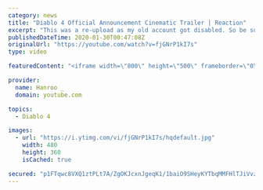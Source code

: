 ```yaml
---
category: news
title: "Diablo 4 Official Announcement Cinematic Trailer | Reaction"
excerpt: "This was a re-upload as my old account got disabled. So be sure to re-subscribe as well! :) ✨Twitch✨ I stream via Twitch every Sunday, Tuesday & Thursday ..."
publishedDateTime: 2020-01-30T00:47:08Z
originalUrl: "https://youtube.com/watch?v=fjGNrP1kI7s"
type: video

featuredContent: "<iframe width=\"800\" height=\"500\" frameborder=\"0\" src=\"https://www.youtube.com/embed/fjGNrP1kI7s\" allow=\"accelerometer; autoplay; encrypted-media; gyroscope; picture-in-picture\" allowfullscreen></iframe>"

provider:
  name: Hanroo _
  domain: youtube.com

topics:
  - Diablo 4

images:
  - url: "https://i.ytimg.com/vi/fjGNrP1kI7s/hqdefault.jpg"
    width: 480
    height: 360
    isCached: true

secured: "p1FTqwc8VXQ1ztPLt7A/ZgOKJcxnJgeqK1/1baiO9SHeyKYTbqMMFHlTJiVvzE7M8RvmUIoMVLtRcDsJ/E7DgfVk3PyXd+09LvLT2b8BG5tdmR+PykiHLSL4ByWinDw5RzvOBPmkhhn72n8mnHFU/wIJ4gjM/DSwMuQB+1qH1pPNbA/wqWkhvD8V9B7l7Dzgu6G3UUxfqdOA1Fn6ehaG2LDsTvD1QeahSRl+fCM6igOxUbHshbpQCbFohGfGQ5+RwdNiuNzg5DDKdBlyXFSA9h5CYnGUrdMp+mKisapGiPX5c6UPrTLUCc3iKSBiIxuMOkS/3b7DKB2xpoYzv7ikimX9PIwla/J3/8eETIyQ/2kAaHkgILu7OnDG+n3YpO2oq502F0hmvBn8F+npYcGpl+M0nge1FMClIcvJ2BTgLltQgoPc07ABjNJfEt8mTZV3;jiMjlvppRxD31Z9/G8NuYg=="
---
```


